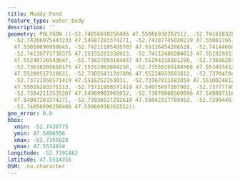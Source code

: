 ```yaml
---
title: Muddy Pond
feature_type: water_body
description: ''
geometry: POLYGON ((-52.74056690256486 47.55066938262512, -52.74161832849815 47.55027835105039,
  -52.74266975443233 47.54987283374271, -52.74307745020219 47.55001766171305, -52.74281995813683
  47.55059696959045, -52.74211185495707 47.55136454266528, -52.74144666712183 47.55140798986164,
  -52.74116771738375 47.55155281358913, -52.74112480204013 47.55192935340836, -52.73998754541779
  47.55240726543647, -52.73827093164837 47.55294310101296, -52.73696201364882 47.55333411270529,
  -52.73638265650175 47.55331963084238, -52.73550289194568 47.55349341292828, -52.73614662210909
  47.55288517310631, -52.73655431787896 47.55234933693812, -52.73704784433788 47.55216106887517,
  -52.73721950571419 47.5516252253031, -52.73767011682859 47.55100248129517, -52.73728387873053
  47.55029283375313, -52.73721950571419 47.54975697107902, -52.73777740518945 47.54965559103742,
  -52.73842113535287 47.54969903965052, -52.73870008509096 47.54988731655812, -52.73915069620535
  47.54987283374271, -52.73936527292619 47.55042317789952, -52.73994463007327 47.55065490002644,
  -52.74056690256486 47.55066938262512))
geo_error: 0.0
bbox:
  xmin: -52.7430775
  ymin: 47.5496556
  xmax: -52.7355029
  ymax: 47.5534934
longitude: -52.7391482
latitude: 47.5514355
OSM: .na.character
---
```

